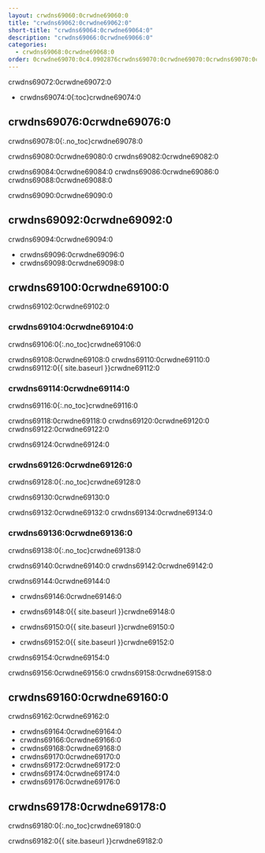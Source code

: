 ```yaml
---
layout: crwdns69060:0crwdne69060:0
title: "crwdns69062:0crwdne69062:0"
short-title: "crwdns69064:0crwdne69064:0"
description: "crwdns69066:0crwdne69066:0"
categories:
  - crwdns69068:0crwdne69068:0
order: 0crwdne69070:0c4.0902876crwdns69070:0crwdne69070:0crwdns69070:0crwdne69070:0
---
```

crwdns69072:0crwdne69072:0

- crwdns69074:0{:toc}crwdne69074:0

## crwdns69076:0crwdne69076:0

crwdns69078:0{:.no_toc}crwdne69078:0

crwdns69080:0crwdne69080:0 crwdns69082:0crwdne69082:0

crwdns69084:0crwdne69084:0 crwdns69086:0crwdne69086:0 crwdns69088:0crwdne69088:0

crwdns69090:0crwdne69090:0

## crwdns69092:0crwdne69092:0

crwdns69094:0crwdne69094:0

- crwdns69096:0crwdne69096:0
- crwdns69098:0crwdne69098:0

## crwdns69100:0crwdne69100:0

crwdns69102:0crwdne69102:0

### crwdns69104:0crwdne69104:0

crwdns69106:0{:.no_toc}crwdne69106:0

crwdns69108:0crwdne69108:0 crwdns69110:0crwdne69110:0 crwdns69112:0{{ site.baseurl }}crwdne69112:0

### crwdns69114:0crwdne69114:0

crwdns69116:0{:.no_toc}crwdne69116:0

crwdns69118:0crwdne69118:0 crwdns69120:0crwdne69120:0 crwdns69122:0crwdne69122:0

crwdns69124:0crwdne69124:0

### crwdns69126:0crwdne69126:0

crwdns69128:0{:.no_toc}crwdne69128:0

crwdns69130:0crwdne69130:0

crwdns69132:0crwdne69132:0 crwdns69134:0crwdne69134:0

### crwdns69136:0crwdne69136:0

crwdns69138:0{:.no_toc}crwdne69138:0

crwdns69140:0crwdne69140:0 crwdns69142:0crwdne69142:0

crwdns69144:0crwdne69144:0

- crwdns69146:0crwdne69146:0

- crwdns69148:0{{ site.baseurl }}crwdne69148:0

- crwdns69150:0{{ site.baseurl }}crwdne69150:0

- crwdns69152:0{{ site.baseurl }}crwdne69152:0

crwdns69154:0crwdne69154:0

crwdns69156:0crwdne69156:0 crwdns69158:0crwdne69158:0

## crwdns69160:0crwdne69160:0

crwdns69162:0crwdne69162:0

- crwdns69164:0crwdne69164:0
- crwdns69166:0crwdne69166:0
- crwdns69168:0crwdne69168:0
- crwdns69170:0crwdne69170:0
- crwdns69172:0crwdne69172:0
- crwdns69174:0crwdne69174:0
- crwdns69176:0crwdne69176:0

## crwdns69178:0crwdne69178:0

crwdns69180:0{:.no_toc}crwdne69180:0

crwdns69182:0{{ site.baseurl }}crwdne69182:0
